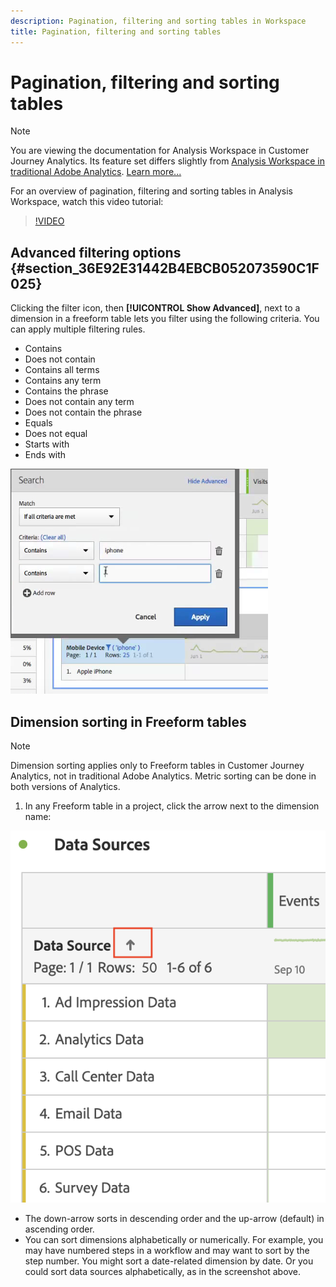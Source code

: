 ```yaml
---
description: Pagination, filtering and sorting tables in Workspace
title: Pagination, filtering and sorting tables
---
```


# Pagination, filtering and sorting tables

>[!NOTE]
>
>You are viewing the documentation for Analysis Workspace in Customer Journey Analytics. Its feature set differs slightly from [Analysis Workspace in traditional Adobe Analytics](https://docs.adobe.com/content/help/en/analytics/analyze/analysis-workspace/home.html). [Learn more...](/help/getting-started/cja-aa.md)

For an overview of pagination, filtering and sorting tables in Analysis Workspace, watch this video tutorial:

>[!VIDEO](https://video.tv.adobe.com/v/23968)

## Advanced filtering options {#section_36E92E31442B4EBCB052073590C1F025}

Clicking the filter icon, then **[!UICONTROL Show Advanced]**, next to a dimension in a freeform table lets you filter using the following criteria. You can apply multiple filtering rules.

* Contains 
* Does not contain 
* Contains all terms 
* Contains any term 
* Contains the phrase 
* Does not contain any term 
* Does not contain the phrase 
* Equals 
* Does not equal 
* Starts with 
* Ends with

![](assets/advanced-filter.png)

## Dimension sorting in Freeform tables

>[!NOTE]
>
>Dimension sorting applies only to Freeform tables in Customer Journey Analytics, not in traditional Adobe Analytics. Metric sorting can be done in both versions of Analytics.

1. In any Freeform table in a project, click the arrow next to the dimension name:

![](assets/sort-dimensions.png)

* The down-arrow sorts in descending order and the up-arrow (default) in ascending order.
* You can sort dimensions alphabetically or numerically. For example, you may have numbered steps in a workflow and may want to sort by the step number. You might sort a date-related dimension by date. Or you could sort data sources alphabetically, as in the screenshot above.
